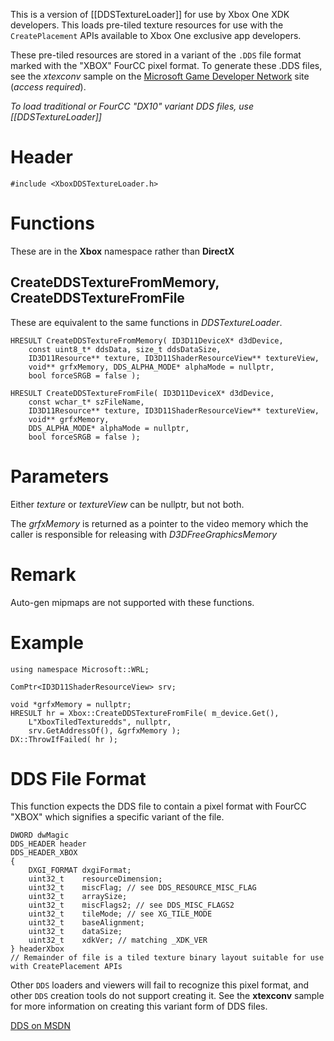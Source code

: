 This is a version of [[DDSTextureLoader]] for use by Xbox One XDK developers. This loads pre-tiled texture resources for use with the ``CreatePlacement`` APIs available to Xbox One exclusive app developers.

These pre-tiled resources are stored in a variant of the ``.DDS`` file format marked with the "XBOX" FourCC pixel format. To generate these .DDS files, see the *xtexconv* sample on the [Microsoft Game Developer Network](https://developer.xboxlive.com/en-us/platform/development/education/Pages/Samples.aspx) site (_access required_).

_To load traditional or FourCC "DX10" variant DDS files, use [[DDSTextureLoader]]_

# Header
    #include <XboxDDSTextureLoader.h>

# Functions
These are in the **Xbox** namespace rather than **DirectX**

## CreateDDSTextureFromMemory, CreateDDSTextureFromFile
These are equivalent to the same functions in _DDSTextureLoader_.

    HRESULT CreateDDSTextureFromMemory( ID3D11DeviceX* d3dDevice,
        const uint8_t* ddsData, size_t ddsDataSize,
        ID3D11Resource** texture, ID3D11ShaderResourceView** textureView,
        void** grfxMemory, DDS_ALPHA_MODE* alphaMode = nullptr, 
        bool forceSRGB = false );

    HRESULT CreateDDSTextureFromFile( ID3D11DeviceX* d3dDevice,
        const wchar_t* szFileName,
        ID3D11Resource** texture, ID3D11ShaderResourceView** textureView,
        void** grfxMemory,
        DDS_ALPHA_MODE* alphaMode = nullptr,
        bool forceSRGB = false );

# Parameters
Either _texture_ or _textureView_ can be nullptr, but not both.

The _grfxMemory_ is returned as a pointer to the video memory which the caller is responsible for releasing with *D3DFreeGraphicsMemory*

# Remark
Auto-gen mipmaps are not supported with these functions.

# Example

    using namespace Microsoft::WRL;

    ComPtr<ID3D11ShaderResourceView> srv;

    void *grfxMemory = nullptr;
    HRESULT hr = Xbox::CreateDDSTextureFromFile( m_device.Get(),
        L"XboxTiledTexturedds", nullptr,
        srv.GetAddressOf(), &grfxMemory );
    DX::ThrowIfFailed( hr );

# DDS File Format
This function expects the DDS file to contain a pixel format with FourCC "XBOX" which signifies a specific variant of the file.

    DWORD dwMagic
    DDS_HEADER header
    DDS_HEADER_XBOX
    {
        DXGI_FORMAT dxgiFormat;
        uint32_t    resourceDimension;
        uint32_t    miscFlag; // see DDS_RESOURCE_MISC_FLAG
        uint32_t    arraySize;
        uint32_t    miscFlags2; // see DDS_MISC_FLAGS2
        uint32_t    tileMode; // see XG_TILE_MODE
        uint32_t    baseAlignment;
        uint32_t    dataSize;
        uint32_t    xdkVer; // matching _XDK_VER
    } headerXbox
    // Remainder of file is a tiled texture binary layout suitable for use with CreatePlacement APIs

Other ``DDS`` loaders and viewers will fail to recognize this pixel format, and other ``DDS`` creation tools do not support creating it. See the **xtexconv** sample for more information on creating this variant form of DDS files.

[DDS on MSDN](http://msdn.microsoft.com/en-us/library/windows/desktop/bb943990.aspx)
